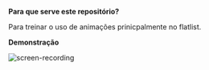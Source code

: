
**Para que serve este repositório?**

Para treinar o uso de animações prinicpalmente no flatlist.

**Demonstração**

![screen-recording](https://user-images.githubusercontent.com/36707552/120035513-1f5c1600-bfd5-11eb-9d05-5b900da6a59e.gif)
